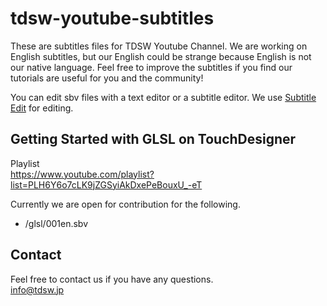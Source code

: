 # tdsw-youtube-subtitles

These are subtitles files for TDSW Youtube Channel. We are working on English subtitles, but our English could be strange because English is not our native language. Feel free to improve the subtitles if you find our tutorials are useful for you and the community!

You can edit sbv files with a text editor or a subtitle editor. We use [Subtitle Edit](https://github.com/SubtitleEdit/subtitleedit) for editing. 

## Getting Started with GLSL on TouchDesigner

Playlist  
https://www.youtube.com/playlist?list=PLH6Y6o7cLK9jZGSyiAkDxePeBouxU_-eT

Currently we are open for contribution for the following. 
* /glsl/001en.sbv

## Contact
Feel free to contact us if you have any questions.  
info@tdsw.jp
